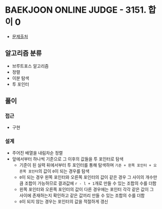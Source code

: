 # BAEKJOON ONLINE JUDGE - 3151. 합이 0

- [문제출처](https://www.acmicpc.net/problem/3151 '3151. 합이 0')

## 알고리즘 분류

- 브루트포스 알고리즘
- 정렬
- 이분 탐색
- 투 포인터

## 풀이

### 접근

- 구현

### 설계

- 주어진 배열을 내림차순 정렬
- 앞에서부터 하나씩 기준으로 그 이후의 값들을 투 포인터로 탐색
  - 기준이 된 실력 뒤에서부터 투 포인터를 통해 탐색하며 `기준 + 왼쪽 포인터 + 오른쪽 포인터`의 값이 `0`이 되는 경우를 탐색
  - `0`이 되는 경우 왼쪽 포인터와 오른쪽 포인터의 값이 같은 경우 그 사이의 개수만큼 조합이 가능하므로 결과값에 `r - l + 1`개로 만들 수 있는 조합의 수를 더함
  - 왼쪽 포인터와 오른쪽 포인터의 값이 다른 경우에는 포인터 각각 같은 값이 그 사이에 존재하는지 확인하고 같은 값끼리 만들 수 있는 조합의 수를 더함
  - `0`이 되지 않는 경우는 포인터의 값을 적절하게 갱신
